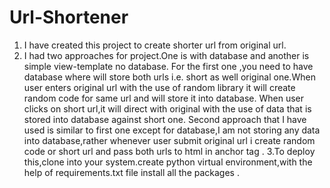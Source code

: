 # Url-Shortener
1. I have created this project to create shorter url from original url.
2. I had two approaches for project.One is with database and another is simple view-template no database.
   For the first one ,you need to have database where will store both urls i.e. short as well original one.When user enters        original url with the use of random library it will create random code for same url and will store it into database.
   When user clicks on short url,it will direct with original with the use of data that is stored into database against short 
   one.
   Second approach that I have used is similar to first one except for database,I am not storing any data into database,rather 
   whenever user submit original url i create random code or short url and pass both urls to html in anchor tag .
3.To deploy this,clone into your system.create python virtual environment,with the help of requirements.txt file install all the packages .
